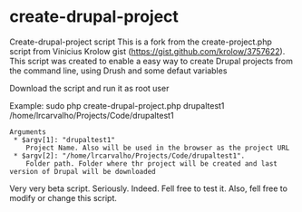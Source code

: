 create-drupal-project
=====================

Create-drupal-project script
This is a fork from the create-project.php script from Vinicius Krolow gist (https://gist.github.com/krolow/3757622). 
This script was created to enable a easy way to create Drupal projects from the command line, using Drush and some defaut variables

Download the script and run it as root user

Example: 
	sudo php create-drupal-project.php drupaltest1 /home/lrcarvalho/Projects/Code/drupaltest1

	Arguments 
	 * $argv[1]: "drupaltest1" 
	 	Project Name. Also will be used in the browser as the project URL
	 * $argv[2]: "/home/lrcarvalho/Projects/Code/drupaltest1". 
	 	Folder path. Folder where thr project will be created and last version of Drupal will be downloaded

Very very beta script. Seriously. Indeed. Fell free to test it.
Also, fell free to modify or change this script.
